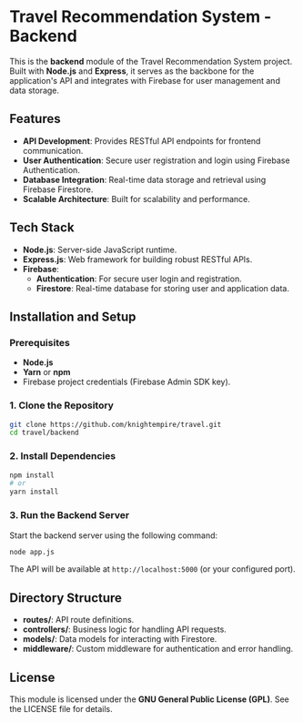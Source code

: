 # Travel Recommendation System - Backend

This is the **backend** module of the Travel Recommendation System project. Built with **Node.js** and **Express**, it serves as the backbone for the application's API and integrates with Firebase for user management and data storage.

## Features

- **API Development**: Provides RESTful API endpoints for frontend communication.
- **User Authentication**: Secure user registration and login using Firebase Authentication.
- **Database Integration**: Real-time data storage and retrieval using Firebase Firestore.
- **Scalable Architecture**: Built for scalability and performance.

## Tech Stack

- **Node.js**: Server-side JavaScript runtime.
- **Express.js**: Web framework for building robust RESTful APIs.
- **Firebase**:
  - **Authentication**: For secure user login and registration.
  - **Firestore**: Real-time database for storing user and application data.

## Installation and Setup

### Prerequisites

- **Node.js** 
- **Yarn** or **npm**
- Firebase project credentials (Firebase Admin SDK key).

### 1. Clone the Repository

```bash
git clone https://github.com/knightempire/travel.git
cd travel/backend
```

### 2. Install Dependencies

```bash
npm install
# or
yarn install
```

### 3. Run the Backend Server

Start the backend server using the following command:

```bash
node app.js
```

The API will be available at `http://localhost:5000` (or your configured port).

## Directory Structure

- **routes/**: API route definitions.
- **controllers/**: Business logic for handling API requests.
- **models/**: Data models for interacting with Firestore.
- **middleware/**: Custom middleware for authentication and error handling.

## License

This module is licensed under the **GNU General Public License (GPL)**. See the LICENSE file for details.

